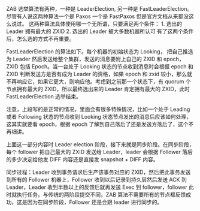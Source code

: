 ZAB 选举算法有两种，一种是 LeaderElection, 另一种是 FastLeaderElection。尽管有人说这两种算法一个是 Paxos 一个是 FastPaxos 但是官方文档从来都没这么说过。
这两种算法具体使用哪一个无所谓，只要满足两个条件：
	1. 选出的 Leader 拥有最大的 ZXID
	2. 选出的 Leader 被大多数机器所认可
有了这两个条件后，怎么选的方式不再重要。

FastLeaderElection 的算法如下。每个机器的初始状态为 Looking， 把自己推选为 Leader 然后发送给整个集群，发送的消息要附上自己的 ZXID 和 epoch，ZXID 包括 Epoch。当一台处于 Looking 状态的节点收到消息时会根据 epoch 和 ZXID 判断发送方是否有成为 Leader 的资格，如果 epoch 和 zxid 较小，那么就不再响应它，如果它更大，则响应他。考虑到之前那一个状态下，有 quorum 个节点拥有最大的 ZXID，所以最终选出来的 Leader 肯定拥有最大的 ZXID，此时 FastLeaderElection 选举结束。

注意，上段写的是正常的情况，里面会有很多特殊情况，比如一个处于 Leading 或者 Following 状态的节点收到 Looking 状态节点发出的消息后应该如何处理，这其实就要看 epoch，根据 epoch 了解到自己落后了还是发送方落后了，这个不再细讲。

上面这一部分内容时 Leader election 阶段，接下来就是同步阶段。在同步阶段，每个 follower 把自己最大的 ZXID 发送给 Leader，leader 会根据 Follower 落后的多少决定给他发 DIFF 内容还是直接发 snapshot + DIFF 内容。

同步过程：Leader 收到事务请求后生产该事务对应的 ZXID，然后把此事务发送到所有的 Follower 机器上，Follower 收到以后记录到持久层然后发送 ACK 到 Leader，Leader 收到半数以上的反馈后就再发送 Exec 到 follower，follower 此时就执行任务。与传统的两阶段提交不同，ZAB 算法不需要所有的节点都反馈成功，这是因为在同步阶段，Follower 还是会跟 leader 进行同步的。
